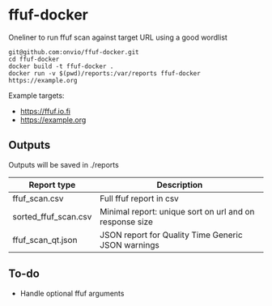 # ffuf-docker
Oneliner to run ffuf scan against target URL using a good wordlist
  
```
git@github.com:onvio/ffuf-docker.git
cd ffuf-docker
docker build -t ffuf-docker .
docker run -v $(pwd)/reports:/var/reports ffuf-docker https://example.org
```
  
Example targets:
* https://ffuf.io.fi
* https://example.org
  
## **Outputs**
Outputs will be saved in ./reports
  
| Report type          | Description                                             |
|----------------------|---------------------------------------------------------|
| ffuf_scan.csv        | Full ffuf report in csv                                 |
| sorted_ffuf_scan.csv | Minimal report: unique sort on url and on response size |
| ffuf_scan_qt.json    | JSON report for Quality Time Generic JSON warnings      |
  
  
  
## **To-do**
*   Handle optional ffuf arguments